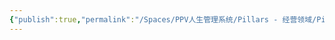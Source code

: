 ```yaml
---
{"publish":true,"permalink":"/Spaces/PPV人生管理系统/Pillars - 经营领域/Pillars - 人生经营领域/运动/增肌减脂计划/力量训练动作库/哑铃上斜卧推.md","created":"2025-07-07T18:43:31.160+08:00","modified":"2025-07-09T00:22:52.352+08:00","published":"2025-07-09T00:22:52.352+08:00","cssclasses":""}
---
```


